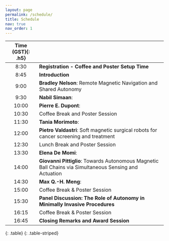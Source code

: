 ```yaml
---
layout: page
permalink: /schedule/
title: Schedule
nav: true
nav_order: 1
---
```



| **Time (GST)**{: .h5} |  |
| :-----:   | :----- |
| 8:30| **Registration - Coffee and Poster Setup Time** |
| 8:45| **Introduction** |
| 9:00 | **Bradley Nelson**: Remote Magnetic Navigation and Shared Autonomy |
| 9:30 | **Nabil Simaan**:  |
| 10:00 | **Pierre E. Dupont**:  |
| 10:30 | Coffee Break and Poster Session|
| 11:30 | **Tania Morimoto**: |
| 12:00 | **Pietro Valdastri**: Soft magnetic surgical robots for cancer screening and treatment|
| 12:30 | Lunch Break and Poster Session|
| 13:30 | **Elena De Momi**: |
| 14:00 | **Giovanni Pittiglio**: Towards Autonomous Magnetic Ball Chains via Simultaneous Sensing and Actuation |
| 14:30 | **Max Q.-H. Meng**:  |
| 15:00 | Coffee Break & Poster Session|
| 15:30 |  **Panel Discussion:  The Role of Autonomy in Minimally Invasive Procedures** |
| 16:15 | Coffee Break & Poster Session|
| 16:45 | **Closing Remarks and Award Session** |
{: .table}
{: .table-striped}



